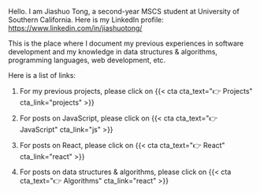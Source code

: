 


Hello. I am Jiashuo Tong, a second-year MSCS student at University of Southern California. Here is my LinkedIn profile: https://www.linkedin.com/in/jiashuotong/

This is the place where I document my previous experiences in software development and my knowledge in data structures & algorithms, programming languages, web development, etc. 

Here is a list of links:
1. For my previous projects, please click on 
{{< cta cta_text="👉 Projects" cta_link="projects" >}}

2. For posts on JavaScript, please click on 
{{< cta cta_text="👉 JavaScript" cta_link="js" >}}

3. For posts on React, please click on
{{< cta cta_text="👉 React" cta_link="react" >}}

4. For posts on data structures & algorithms, please click on
{{< cta cta_text="👉 Algorithms" cta_link="react" >}}